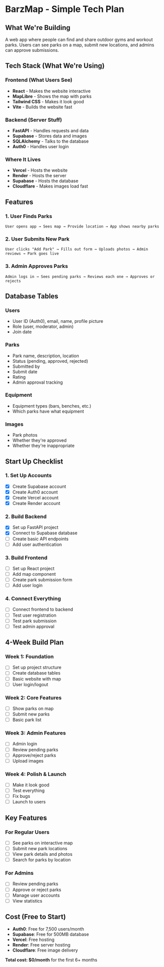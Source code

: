 # BarzMap - Simple Tech Plan

## What We're Building
A web app where people can find and share outdoor gyms and workout parks. Users can see parks on a map, submit new locations, and admins can approve submissions.

## Tech Stack (What We're Using)

### Frontend (What Users See)
- **React** - Makes the website interactive
- **MapLibre** - Shows the map with parks
- **Tailwind CSS** - Makes it look good
- **Vite** - Builds the website fast

### Backend (Server Stuff)
- **FastAPI** - Handles requests and data
- **Supabase** - Stores data and images
- **SQLAlchemy** - Talks to the database
- **Auth0** - Handles user login

### Where It Lives
- **Vercel** - Hosts the website
- **Render** - Hosts the server
- **Supabase** - Hosts the database
- **Cloudflare** - Makes images load fast

## Features

### 1. User Finds Parks
```
User opens app → Sees map → Provide location → App shows nearby parks
```

### 2. User Submits New Park
```
User clicks "Add Park" → Fills out form → Uploads photos → Admin reviews → Park goes live
```

### 3. Admin Approves Parks
```
Admin logs in → Sees pending parks → Reviews each one → Approves or rejects
```

## Database Tables

### Users
- User ID (Auth0), email, name, profile picture
- Role (user, moderator, admin)
- Join date

### Parks
- Park name, description, location
- Status (pending, approved, rejected)
- Submitted by
- Submit date
- Rating
- Admin approval tracking

### Equipment
- Equipment types (bars, benches, etc.)
- Which parks have what equipment

### Images
- Park photos
- Whether they're approved
- Whether they're inappropriate

## Start Up Checklist

### 1. Set Up Accounts
- [X] Create Supabase account
- [X] Create Auth0 account
- [X] Create Vercel account
- [X] Create Render account

### 2. Build Backend
- [X] Set up FastAPI project
- [X] Connect to Supabase database
- [ ] Create basic API endpoints
- [ ] Add user authentication

### 3. Build Frontend
- [ ] Set up React project
- [ ] Add map component
- [ ] Create park submission form
- [ ] Add user login

### 4. Connect Everything
- [ ] Connect frontend to backend
- [ ] Test user registration
- [ ] Test park submission
- [ ] Test admin approval

## 4-Week Build Plan

### Week 1: Foundation
- [ ] Set up project structure
- [ ] Create database tables
- [ ] Basic website with map
- [ ] User login/logout

### Week 2: Core Features
- [ ] Show parks on map
- [ ] Submit new parks
- [ ] Basic park list

### Week 3: Admin Features
- [ ] Admin login
- [ ] Review pending parks
- [ ] Approve/reject parks
- [ ] Upload images

### Week 4: Polish & Launch
- [ ] Make it look good
- [ ] Test everything
- [ ] Fix bugs
- [ ] Launch to users

## Key Features

### For Regular Users
- [ ] See parks on interactive map
- [ ] Submit new park locations
- [ ] View park details and photos
- [ ] Search for parks by location

### For Admins
- [ ] Review pending parks
- [ ] Approve or reject parks
- [ ] Manage user accounts
- [ ] View statistics

## Cost (Free to Start)
- **Auth0**: Free for 7,500 users/month
- **Supabase**: Free for 500MB database
- **Vercel**: Free hosting
- **Render**: Free server hosting
- **Cloudflare**: Free image delivery

**Total cost: $0/month** for the first 6+ months